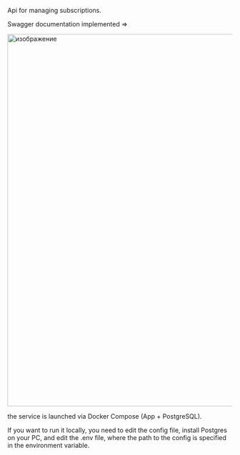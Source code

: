 Api for managing subscriptions.

Swagger documentation implemented => 

<img width="1904" height="835" alt="изображение" src="https://github.com/user-attachments/assets/c4397355-24b9-4f07-bb48-d9aa0e8ff7ed" />


the service is launched via Docker Compose (App + PostgreSQL). 

If you want to run it locally, you need to edit the config file, install Postgres on your PC, and edit the .env file, where the path to the config is specified in the environment variable.

